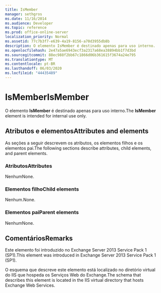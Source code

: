 ```yaml
---
title: IsMember
manager: sethgros
ms.date: 11/16/2014
ms.audience: Developer
ms.topic: reference
ms.prod: office-online-server
localization_priority: Normal
ms.assetid: 77c7b3f7-e639-4a19-8156-a70d3955db8b
description: O elemento IsMember é destinado apenas para uso interno.
ms.openlocfilehash: 2e47a5ae6943ecf3a2317a68ea38894bb1f7d3bd
ms.sourcegitcommit: 88ec988f2bb67c1866d06b361615f3674a24e795
ms.translationtype: MT
ms.contentlocale: pt-BR
ms.lasthandoff: 06/03/2020
ms.locfileid: "44435489"
---
```

# <a name="ismember"></a><span data-ttu-id="d88c8-103">IsMember</span><span class="sxs-lookup"><span data-stu-id="d88c8-103">IsMember</span></span>

<span data-ttu-id="d88c8-104">O elemento **IsMember** é destinado apenas para uso interno.</span><span class="sxs-lookup"><span data-stu-id="d88c8-104">The **IsMember** element is intended for internal use only.</span></span> 

## <a name="attributes-and-elements"></a><span data-ttu-id="d88c8-105">Atributos e elementos</span><span class="sxs-lookup"><span data-stu-id="d88c8-105">Attributes and elements</span></span>

<span data-ttu-id="d88c8-106">As seções a seguir descrevem os atributos, os elementos filhos e os elementos pai.</span><span class="sxs-lookup"><span data-stu-id="d88c8-106">The following sections describe attributes, child elements, and parent elements.</span></span>
  
### <a name="attributes"></a><span data-ttu-id="d88c8-107">Atributos</span><span class="sxs-lookup"><span data-stu-id="d88c8-107">Attributes</span></span>

<span data-ttu-id="d88c8-108">Nenhum</span><span class="sxs-lookup"><span data-stu-id="d88c8-108">None.</span></span>
  
### <a name="child-elements"></a><span data-ttu-id="d88c8-109">Elementos filho</span><span class="sxs-lookup"><span data-stu-id="d88c8-109">Child elements</span></span>

<span data-ttu-id="d88c8-110">Nenhum.</span><span class="sxs-lookup"><span data-stu-id="d88c8-110">None.</span></span>
  
### <a name="parent-elements"></a><span data-ttu-id="d88c8-111">Elementos pai</span><span class="sxs-lookup"><span data-stu-id="d88c8-111">Parent elements</span></span>

<span data-ttu-id="d88c8-112">Nenhum</span><span class="sxs-lookup"><span data-stu-id="d88c8-112">None.</span></span>
  
## <a name="remarks"></a><span data-ttu-id="d88c8-113">Comentários</span><span class="sxs-lookup"><span data-stu-id="d88c8-113">Remarks</span></span>

<span data-ttu-id="d88c8-114">Este elemento foi introduzido no Exchange Server 2013 Service Pack 1 (SP1).</span><span class="sxs-lookup"><span data-stu-id="d88c8-114">This element was introduced in Exchange Server 2013 Service Pack 1 (SP1).</span></span>
  
<span data-ttu-id="d88c8-115">O esquema que descreve este elemento está localizado no diretório virtual do IIS que hospeda os Serviços Web do Exchange.</span><span class="sxs-lookup"><span data-stu-id="d88c8-115">The schema that describes this element is located in the IIS virtual directory that hosts Exchange Web Services.</span></span>
  

